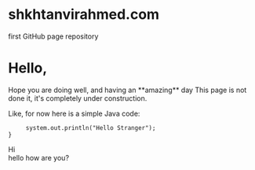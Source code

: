 # shkhtanvirahmed.com
first GitHub page repository

# Hello,
<p>Hope you are doing well, and having an **amazing** day
This page is not done it, it's completely under construction.</p>  
  
  
Like, for now here is a simple Java code:  
 ```public static void main(String args[])  {  
      system.out.println("Hello Stranger");  
 }  
 ```  
Hi  
hello 
how are you?
